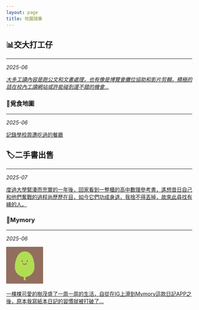 ```yaml
---
layout: page
title: 校園隨筆
---
```


## 📊**交大打工仔**
***
*2025-06*

[*大多工讀內容是跑公文和文書處理，也有像是博覽會攤位協助和影片剪輯，積極的話在校內工讀網站或許能碰到還不錯的機會...*](_posts/2025-06-19-交大打工仔.md)

### 🥞**覓食地圖**
***

*2025-06*

[記錄學校周遭吃過的餐廳](_posts/2025-06-21-覓食地圖.md)

## 🏷️**二手書出售**
***
*2025-07*

[度過大學緊湊而充實的一年後，回家看到一整櫃的高中數理參考書，遙想昔日自己和他們奮戰的過程尚歷歷在目，如今它們功成身退，我捨不得丟掉，故來此尋找有緣的人。](_posts/2025-07-11-二手書出售.md)

### 📝**Mymory**
***

*2025-06* 

<img src="https://raw.githubusercontent.com/Hazel-1212/Hazel-the-Cat/main/pictures/tree.png" width="100">

[一棵棵可愛的樹茂盛了一周一周的生活，自從在IG上滑到Mymory這款日記APP之後，原本我寫紙本日記的習慣就被打破了...](_posts/2025-06-19-Mymory.md)